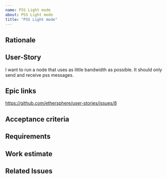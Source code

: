 ```yaml
---
name: PSS Light mode
about: PSS Light mode
title: "PSS Light mode"
---
```


## Rationale ##

## User-Story ##

I want to run a node that uses as little bandwidth as possible. It should only send and receive pss messages. 

## Epic links ##

https://github.com/ethersphere/user-stories/issues/8

## Acceptance criteria ##

## Requirements ##

## Work estimate ##

## Related Issues ##
